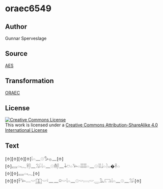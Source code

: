 # oraec6549

## Author

Gunnar Sperveslage

## Source

[AES](https://github.com/simondschweitzer/aes)

## Transformation

[ORAEC](https://oraec.github.io/)

## License

<a rel="license" href="http://creativecommons.org/licenses/by-sa/4.0/"><img alt="Creative Commons License" style="border-width:0" src="https://i.creativecommons.org/l/by-sa/4.0/88x31.png" /></a><br />This work is licensed under a <a rel="license" href="http://creativecommons.org/licenses/by-sa/4.0/">Creative Commons Attribution-ShareAlike 4.0 International License</a>

## Text

[⯑][⯑][⯑][⯑]𓇋𓏏𓈖𓇳𓅜𓐍𓈖[⯑]<br>
[⯑]𓈘𓏏𓆑𓋹𓋴𓈖𓅮𓇋𓏏𓈖𓇳𓄟𓋴𓈖𓇓𓈞𓏏𓅨𓏏𓄤𓄤𓄤𓄤𓏏𓈖𓇳𓇋𓄤𓇍𓏏𓍘𓏭�𓋹𓏏<br>
[⯑][⯑]𓈘𓏏𓆑[⯑]<br>
[⯑][⯑]𓋹𓅨𓂋𓎟𓉳𓎟𓍲𓈖𓈖𓍶𓎟𓇋𓏏𓈖𓇳𓎟𓇯𓎟𓇾𓅓𓉐𓏤𓇋𓏏𓈖𓇳𓈖𓅮[⯑]<br>

